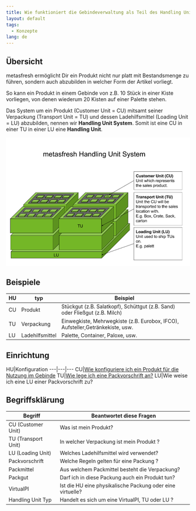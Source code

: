 ```yaml
---
title: Wie funktioniert die Gebindeverwaltung als Teil des Handling Unit Systems?
layout: default
tags:
  - Konzepte
lang: de
---
```

## Übersicht

metasfresh ermöglicht Dir ein Produkt nicht nur platt mit Bestandsmenge zu führen, sondern auch abzubilden in welcher Form der Artikel vorliegt.

So kann ein Produkt in einem Gebinde von z.B. 10 Stück in einer Kiste vorliegen, von denen wiederum 20 Kisten auf einer Palette stehen.

Das System um ein Produkt (Customer Unit = CU) mitsamt seiner Verpackung (Transport Unit = TU) und dessen Ladehilfsmittel (Loading Unit = LU) abzubilden, nennen wir **Handling Unit System**.
Somit ist eine CU in einer TU in einer LU eine **Handling Unit**.

![Handling Unit](../images/en_drawing_Handling_Unit_System.png)

## Beispiele

HU|typ|Beispiel
---|---|---
CU|Produkt|Stückgut (z.B. Salatkopf), Schüttgut (z.B. Sand) oder Fließgut (z.B. Milch)
TU|Verpackung|Einwegkiste, Mehrwegkiste (z.B. Eurobox, IFCO), Aufsteller,Getränkekiste, usw.
LU|Ladehilfsmittel|Palette, Container, Paloxe, usw.

## Einrichtung

HU|Konfiguration
---|---|---
CU|[Wie konfiguriere ich ein Produkt für die Nutzung im Gebinde](Wie_konfiguriere_ich_ein_Produkt_für_die_Nutzung_im_Gebinde)
TU|[Wie lege ich eine Packvorschrift an?](Wie_lege_ich_eine_Packvorschrift_an.md) 
LU|Wie weise ich eine LU einer Packvorschrift zu?

## Begriffsklärung

| Begriff         | Beantwortet diese Fragen                                    |
| --------------- | ----------------------------------------------------------- |
| CU (Customer Unit)  |  Was ist mein Produkt?|
| TU (Transport Unit) |  In welcher Verpackung ist mein Produkt ?|
| LU (Loading Unit)	  | Welches Ladehilfsmittel wird verwendet? |
| Packvorschrift  | Welche Regeln gelten für eine Packung ?                     |
| Packmittel      |  Aus welchem Packmittel besteht die Verpackung?             |
| Packgut         | Darf ich in diese Packung auch ein Produkt tun?             |
| VirtualPI		  |	Ist die HU eine physikalische Packung oder eine virtuelle?  |
| Handling Unit Typ| Handelt es sich um eine VirtualPI, TU oder LU ?				|



